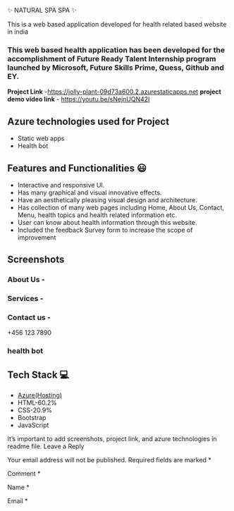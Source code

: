 
✨  NATURAL SPA SPA ✨

This is a web based application developed for health related based website in india

### This web based health application has been developed for the accomplishment of Future Ready Talent Internship program launched by Microsoft, Future Skills Prime, Quess, Github and EY.


**Project Link** -https://jolly-plant-09d73a600.2.azurestaticapps.net
**project demo video link** - https://youtu.be/sNejnUQN42I

## Azure technologies used for Project

- Static web apps
- Health bot

## Features and Functionalities 😃

- Interactive and responsive UI.
- Has many graphical and visual innovative effects.
- Have an aesthetically pleasing visual design and architecture.
- Has collection of many web pages including Home, About Us, Contact, Menu, health topics and health related information etc.
- User can know about health information through this website.
- Included the feedback Survey form to increase the scope of improvement 

## Screenshots




   

### About Us -



### Services -



### Contact us -
+456 123 7890


### health bot




## Tech Stack 💻

- [Azure(Hosting)](https://azure.microsoft.com/en-in/features/azure-portal/)
- HTML-60.2%
- CSS-20.9%
- Bootstrap
- JavaScript

It’s important to add screenshots, project link, and azure technologies in readme file.
Leave a Reply

Your email address will not be published. Required fields are marked *

Comment *

Name *

Email *
